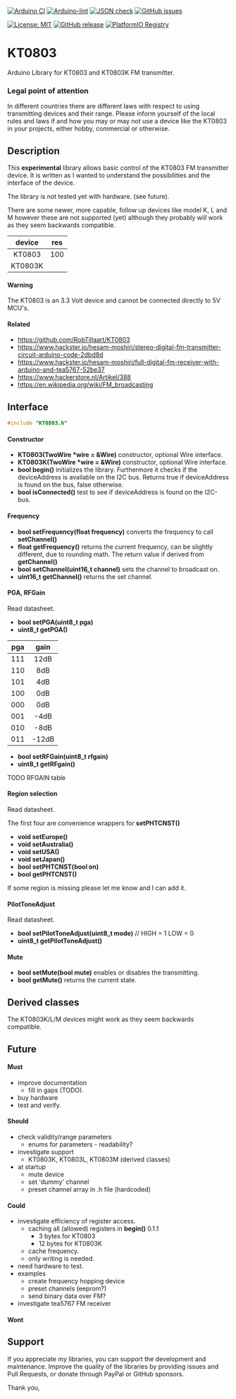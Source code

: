 
[![Arduino CI](https://github.com/RobTillaart/KT0803/workflows/Arduino%20CI/badge.svg)](https://github.com/marketplace/actions/arduino_ci)
[![Arduino-lint](https://github.com/RobTillaart/KT0803/actions/workflows/arduino-lint.yml/badge.svg)](https://github.com/RobTillaart/KT0803/actions/workflows/arduino-lint.yml)
[![JSON check](https://github.com/RobTillaart/KT0803/actions/workflows/jsoncheck.yml/badge.svg)](https://github.com/RobTillaart/KT0803/actions/workflows/jsoncheck.yml)
[![GitHub issues](https://img.shields.io/github/issues/RobTillaart/KT0803.svg)](https://github.com/RobTillaart/KT0803/issues)

[![License: MIT](https://img.shields.io/badge/license-MIT-green.svg)](https://github.com/RobTillaart/KT0803/blob/master/LICENSE)
[![GitHub release](https://img.shields.io/github/release/RobTillaart/KT0803.svg?maxAge=3600)](https://github.com/RobTillaart/KT0803/releases)
[![PlatformIO Registry](https://badges.registry.platformio.org/packages/robtillaart/library/KT0803.svg)](https://registry.platformio.org/libraries/robtillaart/KT0803)



# KT0803

Arduino Library for KT0803 and KT0803K FM transmitter.


### Legal point of attention

In different countries there are different laws with respect to using transmitting devices 
and their range. 
Please inform yourself of the local rules and laws if and how you may or may not use a 
device like the KT0803 in your projects, either hobby, commercial or otherwise.


## Description

This **experimental** library allows basic control of the KT0803 FM transmitter device.
It is written as I wanted to understand the possibilities and the interface of the device.

The library is not tested yet with hardware. (see future).

There are some newer, more capable, follow up devices like model K, L and M however these 
are not supported (yet) although they probably will work as they seem backwards compatible.

|  device   |  res  |
|:---------:|:-------:
|  KT0803   |  100
|  KT0803K  |

#### Warning

The KT0803 is an 3.3 Volt device and cannot be connected directly to 5V MCU's.


#### Related

- https://github.com/RobTillaart/KT0803
- https://www.hackster.io/hesam-moshiri/stereo-digital-fm-transmitter-circuit-arduino-code-2dbd8d
- https://www.hackster.io/hesam-moshiri/full-digital-fm-receiver-with-arduino-and-tea5767-52be37
- https://www.hackerstore.nl/Artikel/388
- https://en.wikipedia.org/wiki/FM_broadcasting


## Interface

```cpp
#include "KT0803.h"
```

#### Constructor

- **KT0803(TwoWire \*wire = &Wire)** constructor, 
optional Wire interface.
- **KT0803K(TwoWire \*wire = &Wire)** constructor, 
optional Wire interface.
- **bool begin()** initializes the library.
Furthermore it checks if the deviceAddress is available on the I2C bus.
Returns true if deviceAddress is found on the bus, false otherwise.
- **bool isConnected()** test to see if deviceAddress is found on the I2C-bus.


#### Frequency

- **bool setFrequency(float frequency)** converts the frequency to call **setChannel()**
- **float getFrequency()** returns the current frequency, can be slightly different,
due to rounding math. 
The return value if derived from **getChannel()**
- **bool setChannel(uint16_t channel)** sets the channel to broadcast on.
- **uint16_t getChannel()** returns the set channel.
 
 
#### PGA, RFGain

Read datasheet.

- **bool setPGA(uint8_t pga)**
- **uint8_t getPGA()**

|  pga  |  gain   |
|:-----:|:-------:|
|  111  |  12dB   |
|  110  |   8dB   |
|  101  |   4dB   |
|  100  |   0dB   |
|  000  |   0dB   |
|  001  |  -4dB   |
|  010  |  -8dB   |
|  011  |  -12dB  |

- **bool setRFGain(uint8_t rfgain)**
- **uint8_t getRFgain()**

TODO RFGAIN table


#### Region selection

Read datasheet.

The first four are convenience wrappers for **setPHTCNST()**

- **void setEurope()**
- **void setAustralia()**
- **void setUSA()**
- **void setJapan()**
- **bool setPHTCNST(bool on)**
- **bool getPHTCNST()**

If some region is missing please let me know and I can add it.


#### PilotToneAdjust

Read datasheet.

- **bool setPilotToneAdjust(uint8_t mode)**  //  HIGH = 1 LOW = 0
- **uint8_t getPilotToneAdjust()**


#### Mute

- **bool setMute(bool mute)** enables or disables the transmitting.
- **bool getMute()** returns the current state. 


## Derived classes

The KT0803K/L/M devices might work as they seem backwards compatible.



## Future

#### Must

- improve documentation
  - fill in gaps (TODO).
- buy hardware
- test and verify.

#### Should

- check validity/range parameters
  - enums for parameters - readability?
- investigate support 
  - KT0803K, KT0803L, KT0803M (derived classes)
- at startup
  - mute device
  - set 'dummy' channel
  - preset channel array in .h file (hardcoded)


#### Could

- investigate efficiency of register access.
  - caching all (allowed) registers in **begin()** 0.1.1
    -  3 bytes for KT0803
    - 12 bytes for KT0803K
  - cache frequency.
  - only writing is needed. 
- need hardware to test.
- examples
  - create frequency hopping device
  - preset channels (eeprom?)
  - send binary data over FM?
- investigate tea5767 FM receiver


#### Wont


## Support

If you appreciate my libraries, you can support the development and maintenance.
Improve the quality of the libraries by providing issues and Pull Requests, or
donate through PayPal or GitHub sponsors.

Thank you,

